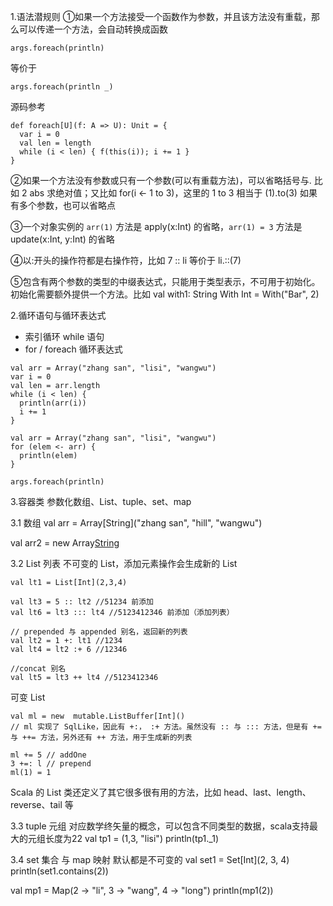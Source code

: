 1.语法潜规则
①如果一个方法接受一个函数作为参数，并且该方法没有重载，那么可以传递一个方法，会自动转换成函数
```
args.foreach(println)
```
等价于
```
args.foreach(println _)
```

源码参考
```
def foreach[U](f: A => U): Unit = {
  var i = 0
  val len = length
  while (i < len) { f(this(i)); i += 1 }
}
```

②如果一个方法没有参数或只有一个参数(可以有重载方法)，可以省略括号与.
比如 2 abs 求绝对值；又比如 for(i <- 1 to 3)，这里的 1 to 3 相当于 (1).to(3)
如果有多个参数，也可以省略点  

③一个对象实例的 `arr(1)` 方法是 apply(x:Int) 的省略，`arr(1) = 3` 方法是 update(x:Int, y:Int) 的省略

④以:开头的操作符都是右操作符，比如 7 :: li 等价于 li.::(7)

⑤包含有两个参数的类型的中缀表达式，只能用于类型表示，不可用于初始化。初始化需要额外提供一个方法。比如 val with1: String With Int  = With("Bar", 2)

2.循环语句与循环表达式
- 索引循环 while 语句
- for / foreach 循环表达式

```
val arr = Array("zhang san", "lisi", "wangwu")
var i = 0
val len = arr.length
while (i < len) {
  println(arr(i))
  i += 1
}
```

```
val arr = Array("zhang san", "lisi", "wangwu")
for (elem <- arr) {
  println(elem)
}
```

```
args.foreach(println)
```


3.容器类 参数化数组、List、tuple、set、map

3.1 数组
val arr =  Array[String]("zhang san", "hill", "wangwu") <!-- 固定值 -->

val arr2 = new Array[String](10) <!-- 固定长度 -->

3.2 List 列表
不可变的 List，添加元素操作会生成新的 List
```
val lt1 = List[Int](2,3,4)

val lt3 = 5 :: lt2 //51234 前添加
val lt6 = lt3 ::: lt4 //5123412346 前添加（添加列表）

// prepended 与 appended 别名，返回新的列表
val lt2 = 1 +: lt1 //1234
val lt4 = lt2 :+ 6 //12346

//concat 别名
val lt5 = lt3 ++ lt4 //5123412346 
```

可变 List
```
val ml = new  mutable.ListBuffer[Int]()
// ml 实现了 SqlLike，因此有 +:， :+ 方法。虽然没有 :: 与 ::: 方法，但是有 += 与 ++= 方法，另外还有 ++ 方法，用于生成新的列表

ml += 5 // addOne
3 +=: l // prepend
ml(1) = 1
```
Scala 的 List 类还定义了其它很多很有用的方法，比如 head、last、length、reverse、tail 等

3.3 tuple 元组
对应数学终矢量的概念，可以包含不同类型的数据，scala支持最大的元组长度为22
val tp1 = (1,3, "lisi")
println(tp1._1)

3.4 set 集合 与 map 映射
默认都是不可变的
val set1 = Set[Int](2, 3, 4)
println(set1.contains(2))

val mp1 = Map(2 -> "li", 3 -> "wang", 4 -> "long")
println(mp1(2))
